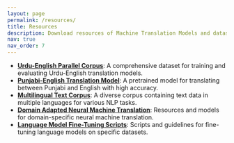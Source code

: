 ```yaml
---
layout: page
permalink: /resources/
title: Resources
description: Download resources of Machine Translation Models and datasets developed by S&LPG 
nav: true
nav_order: 7
---
```


<!-- _pages/resources.md -->
<div class="resources">
  <ul>
    <li><strong><a href="http://example.com/urdu-english-corpus">Urdu-English Parallel Corpus</a></strong>: A comprehensive dataset for training and evaluating Urdu-English translation models.</li>
    <li><strong><a href="http://example.com/punjabi-english-model">Punjabi-English Translation Model</a></strong>: A pretrained model for translating between Punjabi and English with high accuracy.</li>
    <li><strong><a href="http://example.com/multilingual-corpus">Multilingual Text Corpus</a></strong>: A diverse corpus containing text data in multiple languages for various NLP tasks.</li>
    <li><strong><a href="http://example.com/domain-adapted-nmt">Domain Adapted Neural Machine Translation</a></strong>: Resources and models for domain-specific neural machine translation.</li>
    <li><strong><a href="http://example.com/lm-finetuning-scripts">Language Model Fine-Tuning Scripts</a></strong>: Scripts and guidelines for fine-tuning language models on specific datasets.</li>
  </ul>
</div>
